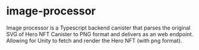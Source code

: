 # image-processor
Image processor is a Typescript backend canister that parses the original SVG of Hero NFT Canister to PNG format and delivers as an web endpoint. Allowing for Unity to fetch and render the Hero NFT (with png format).
